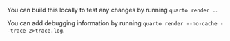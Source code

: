 

You can build this locally to test any changes by running `quarto render .`.

You can add debugging information by running `quarto render --no-cache --trace 2>trace.log`.